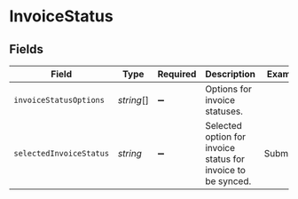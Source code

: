 # InvoiceStatus


## Fields

| Field                                                        | Type                                                         | Required                                                     | Description                                                  | Example                                                      |
| ------------------------------------------------------------ | ------------------------------------------------------------ | ------------------------------------------------------------ | ------------------------------------------------------------ | ------------------------------------------------------------ |
| `invoiceStatusOptions`                                       | *string*[]                                                   | :heavy_minus_sign:                                           | Options for invoice statuses.                                |                                                              |
| `selectedInvoiceStatus`                                      | *string*                                                     | :heavy_minus_sign:                                           | Selected option for invoice status for invoice to be synced. | Submitted                                                    |